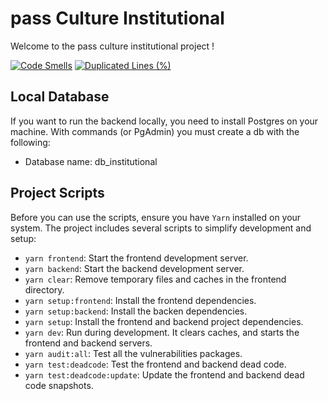 # pass Culture Institutional

Welcome to the pass culture institutional project !

[![Code Smells](https://sonarcloud.io/api/project_badges/measure?project=pass-culture_pass-culture-institutional&metric=code_smells)](https://sonarcloud.io/summary/overall?id=pass-culture_pass-culture-institutional)
[![Duplicated Lines (%)](https://sonarcloud.io/api/project_badges/measure?project=pass-culture_pass-culture-institutional&metric=duplicated_lines_density)](https://sonarcloud.io/summary/overall?id=pass-culture_pass-culture-institutional)

## Local Database

If you want to run the backend locally, you need to install Postgres on your machine.
With commands (or PgAdmin) you must create a db with the following:

- Database name: db_institutional

## Project Scripts

Before you can use the scripts, ensure you have `Yarn` installed on your system.
The project includes several scripts to simplify development and setup:

- `yarn frontend`: Start the frontend development server.
- `yarn backend`: Start the backend development server.
- `yarn clear`: Remove temporary files and caches in the frontend directory.
- `yarn setup:frontend`: Install the frontend dependencies.
- `yarn setup:backend`: Install the backen dependencies.
- `yarn setup`: Install the frontend and backend project dependencies.
- `yarn dev`: Run during development. It clears caches, and starts the frontend and backend servers.
- `yarn audit:all`: Test all the vulnerabilities packages.
- `yarn test:deadcode`: Test the frontend and backend dead code.
- `yarn test:deadcode:update`: Update the frontend and backend dead code snapshots.
